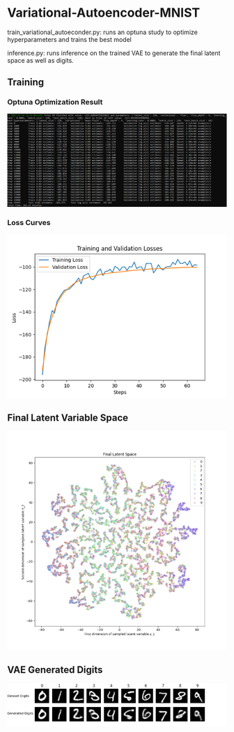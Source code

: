 # Variational-Autoencoder-MNIST

train_variational_autoeconder.py: runs an optuna study to optimize hyperparameters and trains the best model

inference.py: runs inference on the trained VAE to generate the final latent space as well as digits.

## Training

### Optuna Optimization Result
![Optuna Output](https://github.com/RobCaamano/Variational-Autoencoder-MNIST/blob/main/img/Optuna%20Output.png)

### Loss Curves
![Loss Curves](https://github.com/RobCaamano/Variational-Autoencoder-MNIST/blob/main/img/Train%20%26%20Val%20Loss.png)

## Final Latent Variable Space

![Latent Space](https://github.com/RobCaamano/Variational-Autoencoder-MNIST/blob/main/img/Latent%20Space.png)

## VAE Generated Digits

![Digits](https://github.com/RobCaamano/Variational-Autoencoder-MNIST/blob/main/img/gen_imgs.png)
